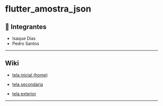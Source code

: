 # flutter_amostra_json

## 👥 Integrantes
- Isaque Dias  
- Pedro Santos

---

## Wiki

- [tela inicial (home)](https://github.com/PedroSantosMenezesdeJesus/flutter_amostra_json/wiki/Tela-Home)

- [tela secondaria](https://github.com/PedroSantosMenezesdeJesus/flutter_amostra_json/wiki/Tela-Secondaria)

- [tela exterior](https://github.com/PedroSantosMenezesdeJesus/flutter_amostra_json/wiki/telas-exteriores)

---

